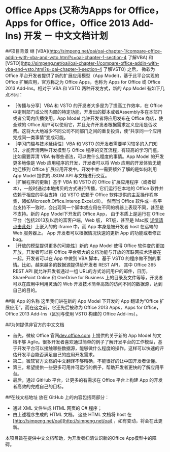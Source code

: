 # Office Apps (又称为Apps for Office，Apps for Office，Office 2013 Add-Ins) 开发 － 中文文档计划
##项目背景
继 [VBA](http://simpeng.net/oai/oai-chapter-1/compare-office-addin-with-vba-and-vsto.html?s=oai-chapter-1-section-4  了解VBA) 和 [VSTO](http://simpeng.net/oai/oai-chapter-1/compare-office-addin-with-vba-and-vsto.html?s=oai-chapter-1-section-4 了解VSTO) 之后， 微软为 Office 平台开发者提供了新的扩展应用模型（App Model)，基于此平台实现的 Office 扩展应用，官方称之为 Office Apps，也称为 Apps for Office 或 Office 2013 Add-Ins。相对于 VBA 和 VSTO 两种开发方式，新的 App Model 有如下几点不同：
* ［传播与分享］VBA 和 VSTO 的开发者大多是为了提高工作效率，在 Office 中定制部门或公司内部的特定功能，开发出的脚本或者Assembly多在本部门或者公司内传播使用。App Model 允许开发者将应用发布在 Office 商店，使全球的 Office 用户可以使用它，并且允许开发者根据需求定义应用是否收费。这将大大地减少不同公司不同部门之间的重复投资，使“共享同一个应用完成同一类事情”变成可能。
* ［学习门槛与技术延续性］VBA 和 VSTO 的开发者需要学习较多的入门知识，才能弄清两种开发模型与 Office 程序的交互流程，有较高的学习门槛。比如需要弄清 VBA 有哪些语法，可以做什么程度的事情。App Model 的开发更多地像是 Web 应用程序的开发，开发者可以将 Web 应用的开发体验无缝地迁移到 Office 扩展应用开发中。开发中唯一需要额外了解的是如何利用 App Model 提供的 JSOM API 与文档进行交互。
* ［扩展程序的更新］基于 VBA 和 VSTO 的 Office 扩展应用程序（或者脚本），一般时通过本地拷贝的方式进行传播，它们运行在本地的 Office 软件并依赖于相应的平台支持（如 VSTO 依赖于 Office 软件提供的主互操作程序集，诸如Microsoft.Office.Interop.Excel.dll）。 然而当 Office 软件或一些平台支持不一致时，会出现同一个脚本或应用在不同的机器上表现不同，甚至是不支持。新的 App Model下开发的 Office App， 由于本质上是运行在 Office 平台（包括2013及以后的富客户端，Web 版， RT版，甚至是 Mac版 [详情请点击此处](http://simpeng.net/oai/oai-chapter-1/office-addin-types-and-current-platoform-supporting.html?s=oai-chapter-1-section-)）上嵌入的的 iframe 中，而 App 本身是被开发者 host 在远端的 Web 服务器上。 App 开发者可以根据情况快速的更新 App 的功能或者修正 bug。
* ［开放的模型提供更多的可能性］新的 App Model 使得 Office 软件变的更加开放，开发者可以将 Office 平台强大的文档功能与开放的互联网技术连接在一起，开发者可以在 App 中做到 VBA 脚本，基于 VSTO 的程序做不到的事情。比如，越来越多的数据源提供给开发者 REST API， 其中 Office 365 REST API 就允许开发者通过一组 URL的方式访问用户的邮件，日历，SharePoint Online 和 OneDrive for Business 上的目录及文件等等，开发者可以在应用中利用灵活的 Web 开发技术简单高效的访问不同的数据源，达到自己的目的。

##新 App 的名称
这里我们讲在新的 App Model 下开发的 App 翻译为“Office 扩展应用”，而在这之前，它还先后被称为
Office 2013 Apps，Apps for Office，Office 2013 Add-Ins（区别与使用 VSTO 构建的 Office Add-ins）。

##为何提供非官方的中文文档
* 首先，微软 Office 官网[dev.office.com](https://dev.office.com) 上提供的关于新的 App Model 的文档不够 Agile。很多开发者喜欢通过简单的例子了解开发平台的工作模型，基于开发平台可以接触哪些数据源，能够做什么程度的操作。这样可以快速的评估开发平台能否满足自己的应用开发需求。
* 第二，微软官方文档的中文翻译不够精确，不能很好的让中国开发者读懂。
* 第三，希望提供一些更多可用并可运行的例子，帮助开发者更快的了解应用平台。
* 最后，通过 GitHub 平台，让更多的有需求在 Office 平台上构建 App 的开发者高效的完成自己的目标。

##在线文档地址
放在 GitHub 上的内容包括两部分：
* 通过 XML 文件生成 HTML 网页的 C# 程序；
* 由上述程序生成的 HTML 文档。
这些 HTML 文档将 host 在 [http://simpeng.net/oai](http://simpeng.net/oai) ，如有变动，将会在此更新。

本项目旨在提供中文文档帮助，为开发者扫清认识新的Office App模型中的障碍。
